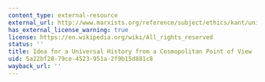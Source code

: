 ```yaml
---
content_type: external-resource
external_url: http://www.marxists.org/reference/subject/ethics/kant/universal-history.htm
has_external_license_warning: true
license: https://en.wikipedia.org/wiki/All_rights_reserved
status: ''
title: Idea for a Universal History from a Cosmopolitan Point of View
uid: 5a22bf28-79ce-4523-951a-2f9b15d881c8
wayback_url: ''
---
```

